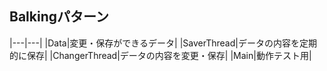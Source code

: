 ## Balkingパターン

|---|---|
|Data|変更・保存ができるデータ|
|SaverThread|データの内容を定期的に保存|
|ChangerThread|データの内容を変更・保存|
|Main|動作テスト用|